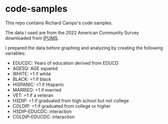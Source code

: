 # code-samples
This repo contains Richard Campo's code samples.

The data I used are from the 2022 American Community Survey downloaded from
[IPUMS](https://usa.ipums.org/usa/).

I prepared the data before graphing and analyzing by creating the following 
variables:
- EDUCDC: Years of education derived from EDUCD
- AGESQ: AGE squared
- WHITE: =1 if white
- BLACK: =1 if black
- HISPANIC: =1 if Hispanic
- MARRIED: =1 if married
- VET: =1 if a veteran
- HSDIP: =1 if graduated from high school but not college
- COLDIP: =1 if graduated from college or higher
- HSDIP-EDUCDC: interaction
- COLDIP-EDUCDC: interaction


